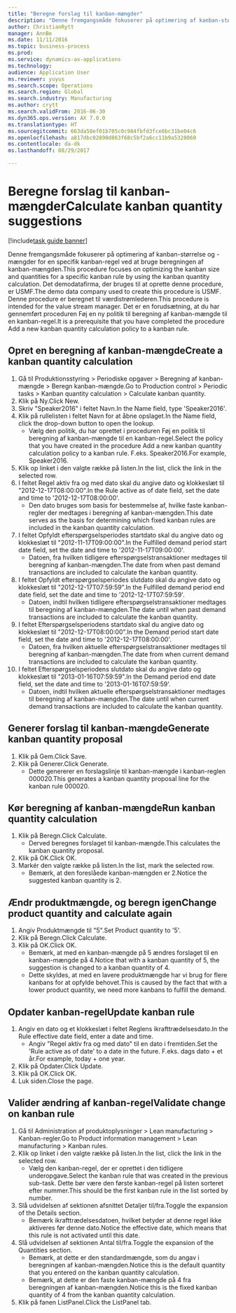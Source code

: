 ```yaml
--- 
title: "Beregne forslag til kanban-mængder"
description: "Denne fremgangsmåde fokuserer på optimering af kanban-størrelse og -mængder for en specifik kanban-regel ved at bruge beregningen af kanban-mængden."
author: ChristianRytt
manager: AnnBe
ms.date: 11/11/2016
ms.topic: business-process
ms.prod: 
ms.service: dynamics-ax-applications
ms.technology: 
audience: Application User
ms.reviewer: yuyus
ms.search.scope: Operations
ms.search.region: Global
ms.search.industry: Manufacturing
ms.author: crytt
ms.search.validFrom: 2016-06-30
ms.dyn365.ops.version: AX 7.0.0
ms.translationtype: HT
ms.sourcegitcommit: 663da58ef01b705c0c984fbfd3fce8bc31be04c6
ms.openlocfilehash: a817dbc02890d863f68c5bf2a6cc11b9a5328060
ms.contentlocale: da-dk
ms.lasthandoff: 08/29/2017

---
```

# <a name="calculate-kanban-quantity-suggestions"></a><span data-ttu-id="f6dad-103">Beregne forslag til kanban-mængder</span><span class="sxs-lookup"><span data-stu-id="f6dad-103">Calculate kanban quantity suggestions</span></span>

[!include[task guide banner](../../includes/task-guide-banner.md)]

<span data-ttu-id="f6dad-104">Denne fremgangsmåde fokuserer på optimering af kanban-størrelse og -mængder for en specifik kanban-regel ved at bruge beregningen af kanban-mængden.</span><span class="sxs-lookup"><span data-stu-id="f6dad-104">This procedure focuses on optimizing the kanban size and quantities for a specific kanban rule by using the kanban quantity calculation.</span></span> <span data-ttu-id="f6dad-105">Det demodatafirma, der bruges til at oprette denne procedure, er USMF.</span><span class="sxs-lookup"><span data-stu-id="f6dad-105">The demo data company used to create this procedure is USMF.</span></span> <span data-ttu-id="f6dad-106">Denne procedure er beregnet til værdistrømlederen.</span><span class="sxs-lookup"><span data-stu-id="f6dad-106">This procedure is intended for the value stream manager.</span></span> <span data-ttu-id="f6dad-107">Det er en forudsætning, at du har gennemført proceduren Føj en ny politik til beregning af kanban-mængde til en kanban-regel.</span><span class="sxs-lookup"><span data-stu-id="f6dad-107">It is a prerequisite that you have completed the procedure Add a new kanban quantity calculation policy to a kanban rule.</span></span>


## <a name="create-a-kanban-quantity-calculation"></a><span data-ttu-id="f6dad-108">Opret en beregning af kanban-mængde</span><span class="sxs-lookup"><span data-stu-id="f6dad-108">Create a kanban quantity calculation</span></span>
1. <span data-ttu-id="f6dad-109">Gå til Produktionsstyring > Periodiske opgaver > Beregning af kanban-mængde > Beregn kanban-mængde.</span><span class="sxs-lookup"><span data-stu-id="f6dad-109">Go to Production control > Periodic tasks > Kanban quantity calculation > Calculate kanban quantity.</span></span>
2. <span data-ttu-id="f6dad-110">Klik på Ny.</span><span class="sxs-lookup"><span data-stu-id="f6dad-110">Click New.</span></span>
3. <span data-ttu-id="f6dad-111">Skriv "Speaker2016" i feltet Navn.</span><span class="sxs-lookup"><span data-stu-id="f6dad-111">In the Name field, type 'Speaker2016'.</span></span>
4. <span data-ttu-id="f6dad-112">Klik på rullelisten i feltet Navn for at åbne opslaget.</span><span class="sxs-lookup"><span data-stu-id="f6dad-112">In the Name field, click the drop-down button to open the lookup.</span></span>
    * <span data-ttu-id="f6dad-113">Vælg den politik, du har oprettet i proceduren Føj en politik til beregning af kanban-mængde til en kanban-regel.</span><span class="sxs-lookup"><span data-stu-id="f6dad-113">Select the policy that you have created in the procedure Add a new kanban quantity calculation policy to a kanban rule.</span></span> <span data-ttu-id="f6dad-114">F.eks. Speaker2016.</span><span class="sxs-lookup"><span data-stu-id="f6dad-114">For example, Speaker2016.</span></span>  
5. <span data-ttu-id="f6dad-115">Klik op linket i den valgte række på listen.</span><span class="sxs-lookup"><span data-stu-id="f6dad-115">In the list, click the link in the selected row.</span></span>
6. <span data-ttu-id="f6dad-116">I feltet Regel aktiv fra og med dato skal du angive dato og klokkeslæt til "2012-12-17T08:00:00".</span><span class="sxs-lookup"><span data-stu-id="f6dad-116">In the Rule active as of date field, set the date and time to '2012-12-17T08:00:00'.</span></span>
    * <span data-ttu-id="f6dad-117">Den dato bruges som basis for bestemmelse af, hvilke faste kanban-regler der medtages i beregning af kanban-mængden.</span><span class="sxs-lookup"><span data-stu-id="f6dad-117">This date serves as the basis for determining which fixed kanban rules are included in the kanban quantity calculation.</span></span>  
7. <span data-ttu-id="f6dad-118">I feltet Opfyldt efterspørgselsperiodes startdato skal du angive dato og klokkeslæt til "2012-11-17T09:00:00".</span><span class="sxs-lookup"><span data-stu-id="f6dad-118">In the Fulfilled demand period start date field, set the date and time to '2012-11-17T09:00:00'.</span></span>
    * <span data-ttu-id="f6dad-119">Datoen, fra hvilken tidligere efterspørgselstransaktioner medtages til beregning af kanban-mængden.</span><span class="sxs-lookup"><span data-stu-id="f6dad-119">The date from when past demand transactions are included to calculate the kanban quantity.</span></span>  
8. <span data-ttu-id="f6dad-120">I feltet Opfyldt efterspørgselsperiodes slutdato skal du angive dato og klokkeslæt til "2012-12-17T07:59:59".</span><span class="sxs-lookup"><span data-stu-id="f6dad-120">In the Fulfilled demand period end date field, set the date and time to '2012-12-17T07:59:59'.</span></span>
    * <span data-ttu-id="f6dad-121">Datoen, indtil hvilken tidligere efterspørgselstransaktioner medtages til beregning af kanban-mængden.</span><span class="sxs-lookup"><span data-stu-id="f6dad-121">The date until when past demand transactions are included to calculate the kanban quantity.</span></span>  
9. <span data-ttu-id="f6dad-122">I feltet Efterspørgselsperiodens startdato skal du angive dato og klokkeslæt til "2012-12-17T08:00:00".</span><span class="sxs-lookup"><span data-stu-id="f6dad-122">In the Demand period start date field, set the date and time to '2012-12-17T08:00:00'.</span></span>
    * <span data-ttu-id="f6dad-123">Datoen, fra hvilken aktuelle efterspørgselstransaktioner medtages til beregning af kanban-mængden.</span><span class="sxs-lookup"><span data-stu-id="f6dad-123">The date from when current demand transactions are included to calculate the kanban quantity.</span></span>  
10. <span data-ttu-id="f6dad-124">I feltet Efterspørgselsperiodens slutdato skal du angive dato og klokkeslæt til "2013-01-16T07:59:59".</span><span class="sxs-lookup"><span data-stu-id="f6dad-124">In the Demand period end date field, set the date and time to '2013-01-16T07:59:59'.</span></span>
    * <span data-ttu-id="f6dad-125">Datoen, indtil hvilken aktuelle efterspørgselstransaktioner medtages til beregning af kanban-mængden.</span><span class="sxs-lookup"><span data-stu-id="f6dad-125">The date until when current demand transactions are included to calculate the kanban quantity.</span></span>  

## <a name="generate-kanban-quantity-proposal"></a><span data-ttu-id="f6dad-126">Generer forslag til kanban-mængde</span><span class="sxs-lookup"><span data-stu-id="f6dad-126">Generate kanban quantity proposal</span></span>
1. <span data-ttu-id="f6dad-127">Klik på Gem.</span><span class="sxs-lookup"><span data-stu-id="f6dad-127">Click Save.</span></span>
2. <span data-ttu-id="f6dad-128">Klik på Generer.</span><span class="sxs-lookup"><span data-stu-id="f6dad-128">Click Generate.</span></span>
    * <span data-ttu-id="f6dad-129">Dette genererer en forslagslinje til kanban-mængde i kanban-reglen 000020.</span><span class="sxs-lookup"><span data-stu-id="f6dad-129">This generates a kanban quantity proposal line for the kanban rule 000020.</span></span>  

## <a name="run-kanban-quantity-calculation"></a><span data-ttu-id="f6dad-130">Kør beregning af kanban-mængde</span><span class="sxs-lookup"><span data-stu-id="f6dad-130">Run kanban quantity calculation</span></span>
1. <span data-ttu-id="f6dad-131">Klik på Beregn.</span><span class="sxs-lookup"><span data-stu-id="f6dad-131">Click Calculate.</span></span>
    * <span data-ttu-id="f6dad-132">Derved beregnes forslaget til kanban-mængde.</span><span class="sxs-lookup"><span data-stu-id="f6dad-132">This calculates the kanban quantity proposal.</span></span>  
2. <span data-ttu-id="f6dad-133">Klik på OK.</span><span class="sxs-lookup"><span data-stu-id="f6dad-133">Click OK.</span></span>
3. <span data-ttu-id="f6dad-134">Markér den valgte række på listen.</span><span class="sxs-lookup"><span data-stu-id="f6dad-134">In the list, mark the selected row.</span></span>
    * <span data-ttu-id="f6dad-135">Bemærk, at den foreslåede kanban-mængden er 2.</span><span class="sxs-lookup"><span data-stu-id="f6dad-135">Notice the suggested kanban quantity is 2.</span></span>  

## <a name="change-product-quantity-and-calculate-again"></a><span data-ttu-id="f6dad-136">Ændr produktmængde, og beregn igen</span><span class="sxs-lookup"><span data-stu-id="f6dad-136">Change product quantity and calculate again</span></span>
1. <span data-ttu-id="f6dad-137">Angiv Produktmængde til "5".</span><span class="sxs-lookup"><span data-stu-id="f6dad-137">Set Product quantity to '5'.</span></span>
2. <span data-ttu-id="f6dad-138">Klik på Beregn.</span><span class="sxs-lookup"><span data-stu-id="f6dad-138">Click Calculate.</span></span>
3. <span data-ttu-id="f6dad-139">Klik på OK.</span><span class="sxs-lookup"><span data-stu-id="f6dad-139">Click OK.</span></span>
    * <span data-ttu-id="f6dad-140">Bemærk, at med en kanban-mængde på 5 ændres forslaget til en kanban-mængde på 4.</span><span class="sxs-lookup"><span data-stu-id="f6dad-140">Notice that with a kanban quantity of 5, the suggestion is changed to a kanban quantity of 4.</span></span>  
    * <span data-ttu-id="f6dad-141">Dette skyldes, at med en lavere produktmængde har vi brug for flere kanbans for at opfylde behovet.</span><span class="sxs-lookup"><span data-stu-id="f6dad-141">This is caused by the fact that with a lower product quantity, we need more kanbans to fulfill the demand.</span></span>  

## <a name="update-kanban-rule"></a><span data-ttu-id="f6dad-142">Opdater kanban-regel</span><span class="sxs-lookup"><span data-stu-id="f6dad-142">Update kanban rule</span></span>
1. <span data-ttu-id="f6dad-143">Angiv en dato og et klokkeslæt i feltet Reglens ikrafttrædelsesdato.</span><span class="sxs-lookup"><span data-stu-id="f6dad-143">In the Rule effective date field, enter a date and time.</span></span>
    * <span data-ttu-id="f6dad-144">Angiv "Regel aktiv fra og med dato" til en dato i fremtiden.</span><span class="sxs-lookup"><span data-stu-id="f6dad-144">Set the 'Rule active as of date' to a date in the future.</span></span> <span data-ttu-id="f6dad-145">F.eks. dags dato + et år.</span><span class="sxs-lookup"><span data-stu-id="f6dad-145">For example, today + one year.</span></span>  
2. <span data-ttu-id="f6dad-146">Klik på Opdater.</span><span class="sxs-lookup"><span data-stu-id="f6dad-146">Click Update.</span></span>
3. <span data-ttu-id="f6dad-147">Klik på OK.</span><span class="sxs-lookup"><span data-stu-id="f6dad-147">Click OK.</span></span>
4. <span data-ttu-id="f6dad-148">Luk siden.</span><span class="sxs-lookup"><span data-stu-id="f6dad-148">Close the page.</span></span>

## <a name="validate-change-on-kanban-rule"></a><span data-ttu-id="f6dad-149">Valider ændring af kanban-regel</span><span class="sxs-lookup"><span data-stu-id="f6dad-149">Validate change on kanban rule</span></span>
1. <span data-ttu-id="f6dad-150">Gå til Administration af produktoplysninger > Lean manufacturing > Kanban-regler.</span><span class="sxs-lookup"><span data-stu-id="f6dad-150">Go to Product information management > Lean manufacturing > Kanban rules.</span></span>
2. <span data-ttu-id="f6dad-151">Klik op linket i den valgte række på listen.</span><span class="sxs-lookup"><span data-stu-id="f6dad-151">In the list, click the link in the selected row.</span></span>
    * <span data-ttu-id="f6dad-152">Vælg den kanban-regel, der er oprettet i den tidligere underopgave.</span><span class="sxs-lookup"><span data-stu-id="f6dad-152">Select the kanban rule that was created in the previous sub-task.</span></span> <span data-ttu-id="f6dad-153">Dette bør være den første kanban-regel på listen sorteret efter nummer.</span><span class="sxs-lookup"><span data-stu-id="f6dad-153">This should be the first kanban rule in the list sorted by number.</span></span>  
3. <span data-ttu-id="f6dad-154">Slå udvidelsen af sektionen afsnittet Detaljer til/fra.</span><span class="sxs-lookup"><span data-stu-id="f6dad-154">Toggle the expansion of the Details section.</span></span>
    * <span data-ttu-id="f6dad-155">Bemærk ikrafttrædelsesdatoen, hvilket betyder at denne regel ikke aktiveres før denne dato.</span><span class="sxs-lookup"><span data-stu-id="f6dad-155">Notice the effective date, which means that this rule is not activated until this date.</span></span>  
4. <span data-ttu-id="f6dad-156">Slå udvidelsen af sektionen Antal til/fra.</span><span class="sxs-lookup"><span data-stu-id="f6dad-156">Toggle the expansion of the Quantities section.</span></span>
    * <span data-ttu-id="f6dad-157">Bemærk, at dette er den standardmængde, som du angav i beregningen af kanban-mængden.</span><span class="sxs-lookup"><span data-stu-id="f6dad-157">Notice this is the default quantity that you entered on the kanban quantity calculation.</span></span>  
    * <span data-ttu-id="f6dad-158">Bemærk, at dette er den faste kanban-mængde på 4 fra beregningen af kanban-mængden.</span><span class="sxs-lookup"><span data-stu-id="f6dad-158">Notice this is the fixed kanban quantity of 4 from the kanban quantity calculation.</span></span>  
5. <span data-ttu-id="f6dad-159">Klik på fanen ListPanel.</span><span class="sxs-lookup"><span data-stu-id="f6dad-159">Click the ListPanel tab.</span></span>


